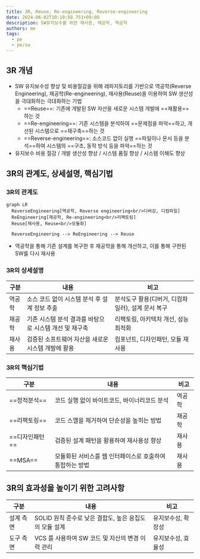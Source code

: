 ```yaml
---
title: 3R, Reuse, Re-engineering, Reverse-engineering
date: 2024-06-02T10:10:58.751+09:00
description: SW유지보수를 위한 재사용, 재공학, 역공학
authors: me
tags:
  - pe
  - pe/sw
---
```


## 3R 개념

- SW 유지보수성 향상 및 비용절감을 위해 레파지토리를 기반으로 역공학(Reverse Engineering), 재공학(Re-engineering), 재사용(Reuse)을 이용하여 SW 생산성을 극대화하는 극대화하는 기법
  - ==Reuse==: 기존에 개발된 SW 자산을 새로운 시스템 개발에 ==재활용==하는 것
  - ==Re-engineering==: 기존 시스템을 분석하여 ==문제점을 파악==하고, 개선된 시스템으로 ==재구축==하는 것
  - ==Reverse-engineering==: 소스코드 없이 실행 ==파일이나 문서 등을 분석==하여 시스템의 ==구조, 동작 방식 등을 파악==하는 것
- 유지보수 비용 절감 / 개발 생산성 향상 / 시스템 품질 향상 / 시스템 이해도 향상

## 3R의 관계도, 상세설명, 핵심기법

### 3R의 관계도

```mermaid
graph LR
  ReverseEngineering[역공학, Reverse engineering<br/>디버깅, 디컴파일]
  ReEngineering[재공학, Re-engineering<br/>리팩토링]
  Reuse[재사용, Reuse<br/>모듈화]

  ReverseEngineering --> ReEngineering --> Reuse
```

- 역공학을 통해 기존 설계를 복구한 후 재공학을 통해 개선하고, 이를 통해 구현된 SW를 다시 재사용

### 3R의 상세설명

| 구분 | 내용 | 비고 |
| --- | --- | --- |
| 역공학 | 소스 코드 없이 시스템 분석 후 설계 정보 추출 | 분석도구 활용(디버거, 디컴파일러), 설계 문서 복구 |
| 재공학 | 기존 시스템 분석 결과를 바탕으로 시스템 개선 및 재구축 | 리팩토링, 아키텍처 개선, 성능 최적화  |
| 재사용 | 검증된 소프트웨어 자산을 새로운 시스템 개발에 활용 | 컴포넌트, 디자인패턴, 모듈 재사용 |

### 3R의 핵심기법

| 구분 | 내용 | 비고 |
| -- | --- | --- |
| ==정적분석== | 코드 실행 없이 바이트코드, 바이너리코드 분석 | 역공학 |
| ==리팩토링== | 코드 스멜을 제거하여 단순성을 높히는 방법 | 재공학 |
| ==디자인패턴== | 검증된 설계 패턴을 활용하여 재사용성 향상 | 재사용 |
| ==MSA==  | 모듈화된 서비스를 웹 인터페이스로 호출하여 통합하는 방법 | 재사용 |

## 3R의 효과성을 높이기 위한 고려사항

| 구분 | 내용 | 비고 |
| --- | --- | --- |
| 설계 측면 | SOLID 원칙 준수로 낮은 결합도, 높은 응집도의 모듈 설계 | 유지보수성, 확장성 |
| 도구 측면 | VCS 를 사용하여 SW 코드 및 자산의 변경 이력 관리 | 유지보수성, 효율성 |
